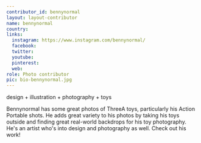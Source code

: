 ```yaml
---
contributor_id: bennynormal
layout: layout-contributor
name: bennynormal
country: 
links:
  instagram: https://www.instagram.com/bennynormal/
  facebook: 
  twitter: 
  youtube:
  pinterest: 
  web: 
role: Photo contributor
pic: bio-bennynormal.jpg
---
```

design + illustration + photography + toys

Bennynormal has some great photos of ThreeA toys, particularly his Action Portable shots. He adds great variety to his photos by taking his toys outside and finding great real-world backdrops for his toy photography. He's an artist who's into design and photography as well. Check out his work!